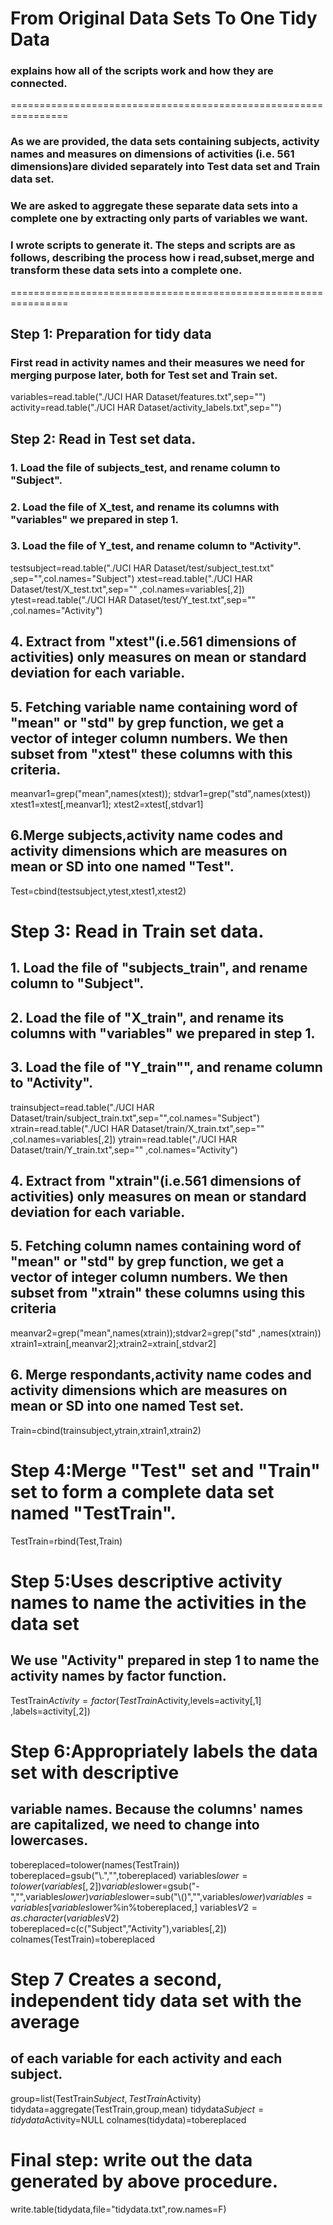 # From Original Data Sets To One Tidy Data

### explains how all of the scripts work and how they are connected.

================================================================
### As we are provided, the data sets containing subjects, activity names and measures on dimensions of activities (i.e. 561 dimensions)are divided separately into Test data set and Train data set.
### We are asked to aggregate these separate data sets into a complete one by extracting only parts of variables we want.
### I wrote scripts to generate it. The steps and scripts are as follows, describing the process how i read,subset,merge and transform these data sets into a complete one.
================================================================
## Step 1: Preparation for tidy data
### First read in activity names and their measures we need for merging purpose later, both for Test set and Train set.

variables=read.table("./UCI HAR Dataset/features.txt",sep="")
activity=read.table("./UCI HAR Dataset/activity_labels.txt",sep="")

## Step 2: Read in Test set data.
### 1. Load the file of subjects_test, and rename column to "Subject".
### 2. Load the file of X_test, and rename its columns with "variables" we prepared in step 1.
### 3. Load the file of Y_test, and rename column to "Activity".

testsubject=read.table("./UCI HAR Dataset/test/subject_test.txt"
                       ,sep="",col.names="Subject")
xtest=read.table("./UCI HAR Dataset/test/X_test.txt",sep=""
                 ,col.names=variables[,2])
ytest=read.table("./UCI HAR Dataset/test/Y_test.txt",sep=""
                 ,col.names="Activity")
                 
## 4. Extract from "xtest"(i.e.561 dimensions of activities) only measures on mean or standard deviation for each variable. 
## 5. Fetching variable name containing word of "mean" or "std" by grep function, we get a vector of integer column numbers. We then subset from "xtest" these columns with this criteria.

meanvar1=grep("mean",names(xtest)); stdvar1=grep("std",names(xtest))
xtest1=xtest[,meanvar1]; xtest2=xtest[,stdvar1]

## 6.Merge subjects,activity name codes and activity dimensions which are measures on mean or SD into one named "Test".

Test=cbind(testsubject,ytest,xtest1,xtest2)

# Step 3: Read in Train set data.
## 1. Load the file of "subjects_train", and rename column to "Subject".
## 2. Load the file of "X_train", and rename its columns with "variables" we prepared in step 1.
## 3. Load the file of "Y_train"", and rename column to "Activity".

trainsubject=read.table("./UCI HAR Dataset/train/subject_train.txt",sep="",col.names="Subject")
xtrain=read.table("./UCI HAR Dataset/train/X_train.txt",sep=""
                  ,col.names=variables[,2])
ytrain=read.table("./UCI HAR Dataset/train/Y_train.txt",sep=""
                  ,col.names="Activity")
                  
## 4. Extract from "xtrain"(i.e.561 dimensions of activities) only measures on mean or standard deviation for each variable. 
## 5. Fetching column names containing word of "mean" or "std" by grep function, we get a vector of integer column numbers. We then subset from "xtrain" these columns using this criteria

meanvar2=grep("mean",names(xtrain));stdvar2=grep("std"
            ,names(xtrain))
xtrain1=xtrain[,meanvar2];xtrain2=xtrain[,stdvar2]

## 6. Merge respondants,activity name codes and activity dimensions which are measures on mean or SD into one named Test set.

Train=cbind(trainsubject,ytrain,xtrain1,xtrain2)

# Step 4:Merge "Test" set and "Train" set to form a complete data set named "TestTrain".

TestTrain=rbind(Test,Train)
   
# Step 5:Uses descriptive activity names to name the activities in the data set
## We use "Activity" prepared in step 1 to name the activity names by factor function.
TestTrain$Activity=factor(TestTrain$Activity,levels=activity[,1]
                          ,labels=activity[,2])
   
# Step 6:Appropriately labels the data set with descriptive 
## variable names. Because the columns' names are capitalized, we need to change into lowercases.
tobereplaced=tolower(names(TestTrain))
tobereplaced=gsub("\\.","",tobereplaced)
variables$lower=tolower(variables[,2])
variables$lower=gsub("-","",variables$lower)
variables$lower=sub("\\()","",variables$lower)
variables=variables[variables$lower%in%tobereplaced,]
variables$V2=as.character(variables$V2)
tobereplaced=c(c("Subject","Activity"),variables[,2])
colnames(TestTrain)=tobereplaced

# Step 7 Creates a second, independent tidy data set with the average 
## of each variable for each activity and each subject.
group=list(TestTrain$Subject,TestTrain$Activity)
tidydata=aggregate(TestTrain,group,mean)
tidydata$Subject=tidydata$Activity=NULL
colnames(tidydata)=tobereplaced

# Final step: write out the data generated by above procedure.
write.table(tidydata,file="tidydata.txt",row.names=F)

